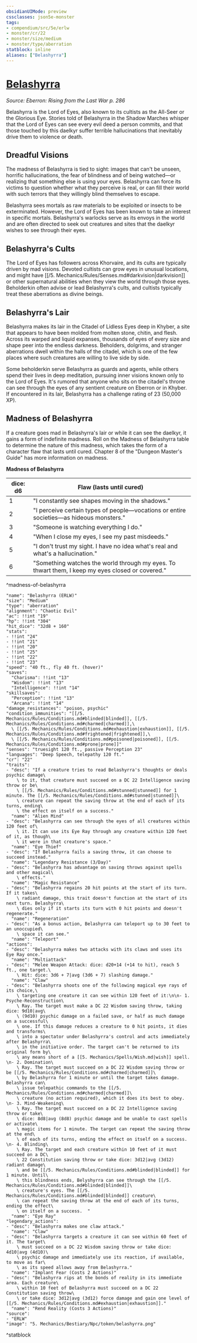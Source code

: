 ```yaml
---
obsidianUIMode: preview
cssclasses: json5e-monster
tags:
- compendium/src/5e/erlw
- monster/cr/22
- monster/size/medium
- monster/type/aberration
statblock: inline
aliases: ["Belashyrra"]
---
```

# [Belashyrra](compendium\bestiary\npc/belashyrra-erlw.md)
*Source: Eberron: Rising from the Last War p. 286*  

Belashyrra is the Lord of Eyes, also known to its cultists as the All-Seer or the Glorious Eye. Stories told of Belashyrra in the Shadow Marches whisper that the Lord of Eyes can see every evil deed a person commits, and that those touched by this daelkyr suffer terrible hallucinations that inevitably drive them to violence or death.

## Dreadful Visions

The madness of Belashyrra is tied to sight: images that can't be unseen, horrific hallucinations, the fear of blindness and of being watched—or realizing that something else is using your eyes. Belashyrra can force its victims to question whether what they perceive is real, or can fill their world with such terrors that they willingly blind themselves to escape.

Belashyrra sees mortals as raw materials to be exploited or insects to be exterminated. However, the Lord of Eyes has been known to take an interest in specific mortals. Belashyrra's warlocks serve as its envoys in the world and are often directed to seek out creatures and sites that the daelkyr wishes to see through their eyes.

## Belashyrra's Cults

The Lord of Eyes has followers across Khorvaire, and its cults are typically driven by mad visions. Devoted cultists can grow eyes in unusual locations, and might have [[/5. Mechanics/Rules/Senses.md#darkvision|darkvision]] or other supernatural abilities when they view the world through those eyes. Beholderkin often advise or lead Belashyrra's cults, and cultists typically treat these aberrations as divine beings.

## Belashyrra's Lair

Belashyrra makes its lair in the Citadel of Lidless Eyes deep in Khyber, a site that appears to have been molded from molten stone, chitin, and flesh. Across its warped and liquid expanses, thousands of eyes of every size and shape peer into the endless darkness. Beholders, dolgrims, and stranger aberrations dwell within the halls of the citadel, which is one of the few places where such creatures are willing to live side by side.

Some beholderkin serve Belashyrra as guards and agents, while others spend their lives in deep meditation, pursuing inner visions known only to the Lord of Eyes. It's rumored that anyone who sits on the citadel's throne can see through the eyes of any sentient creature on Eberron or in Khyber. If encountered in its lair, Belashyrra has a challenge rating of 23 (50,000 XP).

## Madness of Belashyrra

If a creature goes mad in Belashyrra's lair or while it can see the daelkyr, it gains a form of indefinite madness. Roll on the Madness of Belashyrra table to determine the nature of this madness, which takes the form of a character flaw that lasts until cured. Chapter 8 of the "Dungeon Master's Guide" has more information on madness.

**Madness of Belashyrra**

| dice: d6 | Flaw (lasts until cured) |
|----------|--------------------------|
| 1 | "I constantly see shapes moving in the shadows." |
| 2 | "I perceive certain types of people—vocations or entire societies—as hideous monsters." |
| 3 | "Someone is watching everything I do." |
| 4 | "When I close my eyes, I see my past misdeeds." |
| 5 | "I don't trust my sight. I have no idea what's real and what's a hallucination." |
| 6 | "Something watches the world through my eyes. To thwart them, I keep my eyes closed or covered." |
^madness-of-belashyrra

```statblock
"name": "Belashyrra (ERLW)"
"size": "Medium"
"type": "aberration"
"alignment": "Chaotic Evil"
"ac": !!int "19"
"hp": !!int "304"
"hit_dice": "32d8 + 160"
"stats":
- !!int "24"
- !!int "21"
- !!int "20"
- !!int "25"
- !!int "22"
- !!int "23"
"speed": "40 ft., fly 40 ft. (hover)"
"saves":
  "Charisma": !!int "13"
  "Wisdom": !!int "13"
  "Intelligence": !!int "14"
"skillsaves":
  "Perception": !!int "13"
  "Arcana": !!int "14"
"damage_resistances": "poison, psychic"
"condition_immunities": "[[/5. Mechanics/Rules/Conditions.md#blinded|blinded]], [[/5. Mechanics/Rules/Conditions.md#charmed|charmed]],\
  \ [[/5. Mechanics/Rules/Conditions.md#exhaustion|exhaustion]], [[/5. Mechanics/Rules/Conditions.md#frightened|frightened]],\
  \ [[/5. Mechanics/Rules/Conditions.md#poisoned|poisoned]], [[/5. Mechanics/Rules/Conditions.md#prone|prone]]"
"senses": "truesight 120 ft., passive Perception 23"
"languages": "Deep Speech, telepathy 120 ft."
"cr": "22"
"traits":
- "desc": "If a creature tries to read Belashyrra's thoughts or deals psychic damage\
    \ to it, that creature must succeed on a DC 22 Intelligence saving throw or be\
    \ [[/5. Mechanics/Rules/Conditions.md#stunned|stunned]] for 1 minute. The [[/5. Mechanics/Rules/Conditions.md#stunned|stunned]]\
    \ creature can repeat the saving throw at the end of each of its turns, ending\
    \ the effect on itself on a success."
  "name": "Alien Mind"
- "desc": "Belashyrra can see through the eyes of all creatures within 120 feet of\
    \ it. It can use its Eye Ray through any creature within 120 feet of it, as though\
    \ it were in that creature's space."
  "name": "Eye Thief"
- "desc": "If Belashyrra fails a saving throw, it can choose to succeed instead."
  "name": "Legendary Resistance (3/Day)"
- "desc": "Belashyrra has advantage on saving throws against spells and other magical\
    \ effects."
  "name": "Magic Resistance"
- "desc": "Belashyrra regains 20 hit points at the start of its turn. If it takes\
    \ radiant damage, this trait doesn't function at the start of its next turn. Belashyrra\
    \ dies only if it starts its turn with 0 hit points and doesn't regenerate."
  "name": "Regeneration"
- "desc": "As a bonus action, Belashyrra can teleport up to 30 feet to an unoccupied\
    \ space it can see."
  "name": "Teleport"
"actions":
- "desc": "Belashyrra makes two attacks with its claws and uses its Eye Ray once."
  "name": "Multiattack"
- "desc": "Melee Weapon Attack: dice: d20+14 (+14 to hit), reach 5 ft., one target.\
    \ Hit: dice: 3d6 + 7|avg (3d6 + 7) slashing damage."
  "name": "Claw"
- "desc": "Belashyrra shoots one of the following magical eye rays of its choice,\
    \ targeting one creature it can see within 120 feet of it:\n\n- 1. Psyche-Reconstruction\
    \ Ray. The target must make a DC 22 Wisdom saving throw, taking dice: 9d10|avg\
    \ (9d10) psychic damage on a failed save, or half as much damage on a successful\
    \ one. If this damage reduces a creature to 0 hit points, it dies and transforms\
    \ into a spectator under Belashyrra's control and acts immediately after Belashyrra\
    \ in the initiative order. The target can't be returned to its original form by\
    \ any means short of a [[5. Mechanics/Spells/Wish.md|wish]] spell.  \n- 2. Domination\
    \ Ray. The target must succeed on a DC 22 Wisdom saving throw or be [[/5. Mechanics/Rules/Conditions.md#charmed|charmed]]\
    \ by Belashyrra for 1 minute or until the target takes damage. Belashyrra can\
    \ issue telepathic commands to the [[/5. Mechanics/Rules/Conditions.md#charmed|charmed]]\
    \ creature (no action required), which it does its best to obey.  \n- 3. Mind-Weakening\
    \ Ray. The target must succeed on a DC 22 Intelligence saving throw or take\
    \ dice: 8d8|avg (8d8) psychic damage and be unable to cast spells or activate\
    \ magic items for 1 minute. The target can repeat the saving throw at the end\
    \ of each of its turns, ending the effect on itself on a success.  \n- 4. Blinding\
    \ Ray. The target and each creature within 10 feet of it must succeed on a DC\
    \ 22 Constitution saving throw or take dice: 3d12|avg (3d12) radiant damage\
    \ and be [[/5. Mechanics/Rules/Conditions.md#blinded|blinded]] for 1 minute. Until\
    \ this blindness ends, Belyshyrra can see through the [[/5. Mechanics/Rules/Conditions.md#blinded|blinded]]\
    \ creature's eyes. The [[/5. Mechanics/Rules/Conditions.md#blinded|blinded]] creature\
    \ can repeat the saving throw at the end of each of its turns, ending the effect\
    \ on itself on a success.  "
  "name": "Eye Ray"
"legendary_actions":
- "desc": "Belashyrra makes one claw attack."
  "name": "Claw"
- "desc": "Belashyrra targets a creature it can see within 60 feet of it. The target\
    \ must succeed on a DC 22 Wisdom saving throw or take dice: 4d10|avg (4d10)\
    \ psychic damage and immediately use its reaction, if available, to move as far\
    \ as its speed allows away from Belashyrra."
  "name": "Implant Fear (Costs 2 Actions)"
- "desc": "Belashyrra rips at the bonds of reality in its immediate area. Each creature\
    \ within 10 feet of Belashyrra must succeed on a DC 22 Constitution saving throw\
    \ or take dice: 3d12|avg (3d12) force damage and gain one level of [[/5. Mechanics/Rules/Conditions.md#exhaustion|exhaustion]]."
  "name": "Rend Reality (Costs 3 Actions)"
"source":
- "ERLW"
"image": "5. Mechanics/Bestiary/Npc/token/belashyrra.png"
```
^statblock